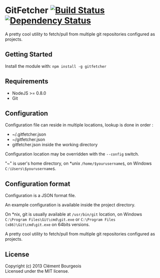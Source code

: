 # GitFetcher [![Build Status](https://travis-ci.org/moonpyk/gitfetcher.png)](https://travis-ci.org/moonpyk/gitfetcher) [![Dependency Status](https://gemnasium.com/moonpyk/gitfetcher.png)](https://gemnasium.com/moonpyk/gitfetcher)

A pretty cool utility to fetch/pull from multiple git repositories configured as projects.

## Getting Started
Install the module with: `npm install -g gitfetcher`

## Requirements

 * NodeJS >= 0.8.0
 * Git

## Configuration

Configuration file can reside in multiple locations, lookup is done in order :

 * ~/.gitfetcher.json
 * ~/gitfetcher.json 
 * gitfetcher.json inside the working directory

Configuration location may be overridden with the `--config` switch.

"~" is user's home directory, on *unix `/home/$yourusername$`, on Windows `C:\Users\$yourusername$`.

## Configuration format

Configuration is a JSON format file. 

An example configuration is available inside the project directory.

On *nix, git is usually available at `/usr/bin/git` location, on Windows `C:\Program Files\Git\cmd\git.exe` or `C:\Program Files (x86)\Git\cmd\git.exe` on 64bits versions.

A pretty cool utility to fetch/pull from multiple git repositories configured as projects.

## License
Copyright (c) 2013 Clément Bourgeois  
Licensed under the MIT license.
